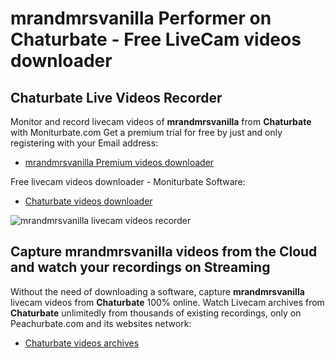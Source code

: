 # mrandmrsvanilla Performer on Chaturbate - Free LiveCam videos downloader

## Chaturbate Live Videos Recorder

Monitor and record livecam videos of **mrandmrsvanilla** from **Chaturbate** with Moniturbate.com
Get a premium trial for free by just and only registering with your Email address:
* [mrandmrsvanilla Premium videos downloader](https://moniturbate.com/request-demo-licence-key.html)

Free livecam videos downloader - Moniturbate Software:
* [Chaturbate videos downloader](https://moniturbate.com/moniturbate-download-software.html)

![mrandmrsvanilla livecam videos recorder](https://peachurnet.com/templates/moniturbate-software.png)


## Capture mrandmrsvanilla videos from the Cloud and watch your recordings on Streaming

Without the need of downloading a software, capture **mrandmrsvanilla** livecam videos from **Chaturbate** 100% online.
Watch Livecam archives from **Chaturbate** unlimitedly from thousands of existing recordings, only on Peachurbate.com and its websites network:
* [Chaturbate videos archives](https://peachurnet.com/)